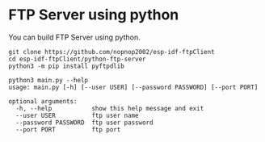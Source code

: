 # FTP Server using python

You can build FTP Server using python.   

```
git clone https://github.com/nopnop2002/esp-idf-ftpClient
cd esp-idf-ftpClient/python-ftp-server
python3 -m pip install pyftpdlib

python3 main.py --help
usage: main.py [-h] [--user USER] [--password PASSWORD] [--port PORT]

optional arguments:
  -h, --help           show this help message and exit
  --user USER          ftp user name
  --password PASSWORD  ftp user password
  --port PORT          ftp port
```

